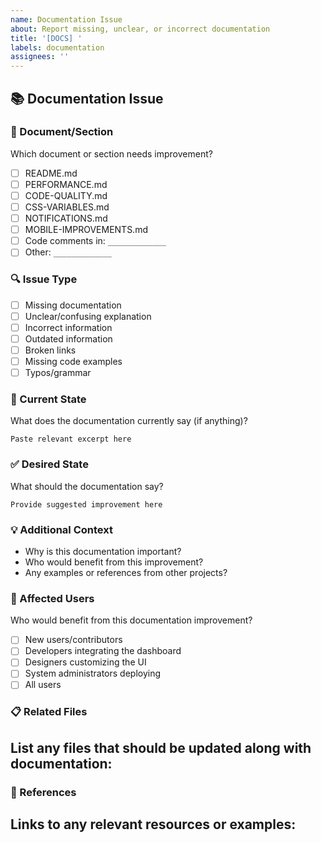 ```yaml
---
name: Documentation Issue
about: Report missing, unclear, or incorrect documentation
title: '[DOCS] '
labels: documentation
assignees: ''
---
```


## 📚 Documentation Issue

### 📄 Document/Section
Which document or section needs improvement?
- [ ] README.md
- [ ] PERFORMANCE.md
- [ ] CODE-QUALITY.md
- [ ] CSS-VARIABLES.md
- [ ] NOTIFICATIONS.md
- [ ] MOBILE-IMPROVEMENTS.md
- [ ] Code comments in: `_____________`
- [ ] Other: `_____________`

### 🔍 Issue Type
- [ ] Missing documentation
- [ ] Unclear/confusing explanation
- [ ] Incorrect information
- [ ] Outdated information
- [ ] Broken links
- [ ] Missing code examples
- [ ] Typos/grammar

### 📝 Current State
What does the documentation currently say (if anything)?

```
Paste relevant excerpt here
```

### ✅ Desired State
What should the documentation say?

```
Provide suggested improvement here
```

### 💡 Additional Context
- Why is this documentation important?
- Who would benefit from this improvement?
- Any examples or references from other projects?

### 🎯 Affected Users
Who would benefit from this documentation improvement?
- [ ] New users/contributors
- [ ] Developers integrating the dashboard
- [ ] Designers customizing the UI
- [ ] System administrators deploying
- [ ] All users

### 📋 Related Files
List any files that should be updated along with documentation:
- 

### 🔗 References
Links to any relevant resources or examples:
- 
